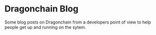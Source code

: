 # Dragonchain Blog

Some blog posts on Dragonchain from a developers point of view to help people get up and running on the sytem. 

